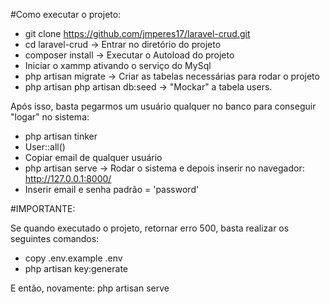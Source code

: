 
#Como executar o projeto:

- git clone https://github.com/jmperes17/laravel-crud.git
- cd laravel-crud -> Entrar no diretório do projeto
- composer install -> Executar o Autoload do projeto
- Iniciar o xammp ativando o serviço do MySql
- php artisan migrate -> Criar as tabelas necessárias para rodar o projeto
- php artisan php artisan db:seed -> "Mockar" a tabela users.

Após isso, basta pegarmos um usuário qualquer no banco para conseguir "logar" no sistema:

- php artisan tinker
- User::all()
- Copiar email de qualquer usuário
- php artisan serve -> Rodar o sistema e depois inserir no navegador: http://127.0.0.1:8000/
- Inserir email e senha padrão = 'password'

#IMPORTANTE:

Se quando executado o projeto, retornar erro 500, basta realizar os seguintes comandos:

- copy .env.example .env
- php artisan key:generate

E então, novamente: php artisan serve
